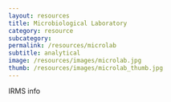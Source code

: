 ```yaml
---
layout: resources
title: Microbiological Laboratory
category: resource
subcategory: 
permalink: /resources/microlab
subtitle: analytical
image: /resources/images/microlab.jpg
thumb: /resources/images/microlab_thumb.jpg
---
```


IRMS info

